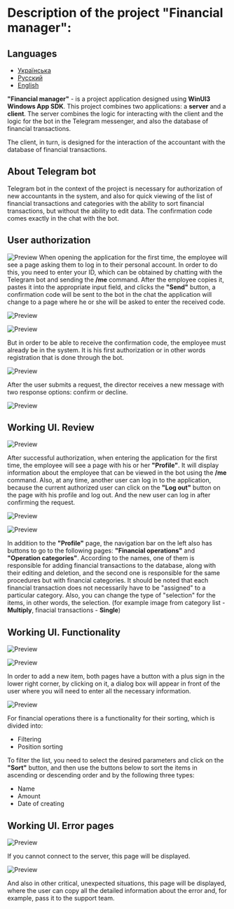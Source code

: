 # Description of the project "Financial manager":

## Languages
- [Українська](./README_UA.md)
- [Русский](./README_RU.md)
- [English](./README.md)

**"Financial manager"** - is a project application designed using **WinUI3 Windows App SDK**. This project combines two applications: a **server** and a **client**. The server combines the logic for interacting with the client and the logic for the bot in the Telegram messenger, and also the database of financial transactions.

The client, in turn, is designed for the interaction of the accountant with the database of financial transactions.

## About Telegram bot

Telegram bot in the context of the project is necessary for authorization of new accountants in the system, and also for quick viewing of the list of financial transactions and categories with the ability to sort financial transactions, but without the ability to edit data. The confirmation code comes exactly in the chat with the bot.

## User authorization

![Preview](Images/fm_img1.png)
When opening the application for the first time, the employee will see a page asking them to log in to their personal account. In order to do this, you need to enter your ID, which can be obtained by chatting with the Telegram bot and sending the **/me** command. After the employee copies it, pastes it into the appropriate input field, and clicks the **"Send"** button, a confirmation code will be sent to the bot in the chat the application will change to a page where he or she will be asked to enter the received code.

![Preview](Images/fm_tb_img1.png)

![Preview](Images/fm_img2.png)

But in order to be able to receive the confirmation code, the employee must already be in the system. It is his first authorization or in other words registration that is done through the bot.

![Preview](Images/fm_tb_img3.png)

After the user submits a request, the director receives a new message with two response options: confirm or decline.

![Preview](Images/fm_tb_img4.png)

## Working UI. Review

![Preview](Images/fm_img3.png)

After successful authorization, when entering the application for the first time, the employee will see a page with his or her **"Profile"**. It will display information about the employee that can be viewed in the bot using the **/me** command. Also, at any time, another user can log in to the application, because the current authorized user can click on the **"Log out"** button on the page with his profile and log out. And the new user can log in after confirming the request. 

![Preview](Images/fm_img4.png)

![Preview](Images/fm_img5.png)

In addition to the **"Profile"** page, the navigation bar on the left also has buttons to go to the following pages: **"Financial operations"** and **"Operation categories"**. According to the names, one of them is responsible for adding financial transactions to the database, along with their editing and deletion, and the second one is responsible for the same procedures but with financial categories. It should be noted that each financial transaction does not necessarily have to be "assigned" to a particular category. Also, you can change the type of "selection" for the items, in other words, the selection. (for example image from category list - **Multiply**, finacial transactions - **Single**)

## Working UI. Functionality

![Preview](Images/fm_img7.png)

![Preview](Images/fm_img8.png)

In order to add a new item, both pages have a button with a plus sign in the lower right corner, by clicking on it, a dialog box will appear in front of the user where you will need to enter all the necessary information.

![Preview](Images/fm_img6.png)

For financial operations there is a functionality for their sorting, which is divided into: 

- Filtering
- Position sorting

To filter the list, you need to select the desired parameters and click on the **"Sort"** button, and then use the buttons below to sort the items in ascending or descending order and by the following three types:

- Name
- Amount
- Date of creating

## Working UI. Error pages

![Preview](Images/fm_img9.png)

If you cannot connect to the server, this page will be displayed.

![Preview](Images/fm_img10.png)

And also in other critical, unexpected situations, this page will be displayed, where the user can copy all the detailed information about the error and, for example, pass it to the support team.
